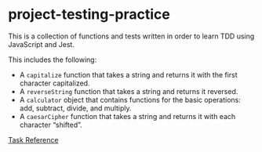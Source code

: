 # project-testing-practice

This is a collection of functions and tests written in order to learn TDD using JavaScript and Jest.

This includes the following:
- A `capitalize` function that takes a string and returns it with the first character capitalized.
- A `reverseString` function that takes a string and returns it reversed.
- A `calculator` object that contains functions for the basic operations: add, subtract, divide, and multiply.
- A `caesarCipher` function that takes a string and returns it with each character “shifted”.

[Task Reference](https://www.theodinproject.com/lessons/node-path-javascript-testing-practice)
